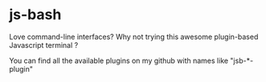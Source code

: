 # js-bash
Love command-line interfaces? Why not trying this awesome plugin-based Javascript terminal ? 

You can find all the available plugins on my github with names like "jsb-*-plugin"
